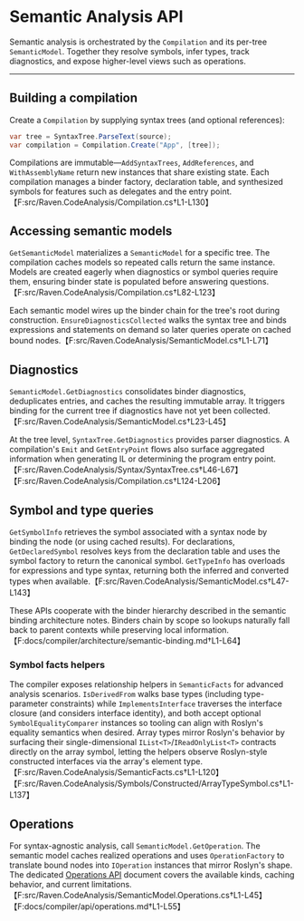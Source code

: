 # Semantic Analysis API

Semantic analysis is orchestrated by the `Compilation` and its per-tree
`SemanticModel`. Together they resolve symbols, infer types, track diagnostics,
and expose higher-level views such as operations.

---

## Building a compilation

Create a `Compilation` by supplying syntax trees (and optional references):

```csharp
var tree = SyntaxTree.ParseText(source);
var compilation = Compilation.Create("App", [tree]);
```

Compilations are immutable—`AddSyntaxTrees`, `AddReferences`, and
`WithAssemblyName` return new instances that share existing state. Each
compilation manages a binder factory, declaration table, and synthesized symbols
for features such as delegates and the entry point.【F:src/Raven.CodeAnalysis/Compilation.cs†L1-L130】

## Accessing semantic models

`GetSemanticModel` materializes a `SemanticModel` for a specific tree. The
compilation caches models so repeated calls return the same instance. Models are
created eagerly when diagnostics or symbol queries require them, ensuring binder
state is populated before answering questions.【F:src/Raven.CodeAnalysis/Compilation.cs†L82-L123】

Each semantic model wires up the binder chain for the tree's root during
construction. `EnsureDiagnosticsCollected` walks the syntax tree and binds
expressions and statements on demand so later queries operate on cached bound
nodes.【F:src/Raven.CodeAnalysis/SemanticModel.cs†L1-L71】

## Diagnostics

`SemanticModel.GetDiagnostics` consolidates binder diagnostics, deduplicates
entries, and caches the resulting immutable array. It triggers binding for the
current tree if diagnostics have not yet been collected.【F:src/Raven.CodeAnalysis/SemanticModel.cs†L23-L45】

At the tree level, `SyntaxTree.GetDiagnostics` provides parser diagnostics. A
compilation's `Emit` and `GetEntryPoint` flows also surface aggregated
information when generating IL or determining the program entry point.【F:src/Raven.CodeAnalysis/Syntax/SyntaxTree.cs†L46-L67】【F:src/Raven.CodeAnalysis/Compilation.cs†L124-L206】

## Symbol and type queries

`GetSymbolInfo` retrieves the symbol associated with a syntax node by binding the
node (or using cached results). For declarations, `GetDeclaredSymbol` resolves
keys from the declaration table and uses the symbol factory to return the
canonical symbol. `GetTypeInfo` has overloads for expressions and type syntax,
returning both the inferred and converted types when available.【F:src/Raven.CodeAnalysis/SemanticModel.cs†L47-L143】

These APIs cooperate with the binder hierarchy described in the semantic binding
architecture notes. Binders chain by scope so lookups naturally fall back to
parent contexts while preserving local information.【F:docs/compiler/architecture/semantic-binding.md†L1-L64】

### Symbol facts helpers

The compiler exposes relationship helpers in `SemanticFacts` for advanced
analysis scenarios. `IsDerivedFrom` walks base types (including type-parameter
constraints) while `ImplementsInterface` traverses the interface closure (and
considers interface identity), and both accept optional
`SymbolEqualityComparer` instances so tooling can align with Roslyn's equality
semantics when desired. Array types mirror Roslyn's behavior by surfacing their
single-dimensional `IList<T>`/`IReadOnlyList<T>` contracts directly on the array
symbol, letting the helpers observe Roslyn-style constructed interfaces via the
array's element type.【F:src/Raven.CodeAnalysis/SemanticFacts.cs†L1-L120】【F:src/Raven.CodeAnalysis/Symbols/Constructed/ArrayTypeSymbol.cs†L1-L137】

## Operations

For syntax-agnostic analysis, call `SemanticModel.GetOperation`. The semantic
model caches realized operations and uses `OperationFactory` to translate bound
nodes into `IOperation` instances that mirror Roslyn's shape. The dedicated
[Operations API](operations.md) document covers the available kinds, caching
behavior, and current limitations.【F:src/Raven.CodeAnalysis/SemanticModel.Operations.cs†L1-L45】【F:docs/compiler/api/operations.md†L1-L55】
